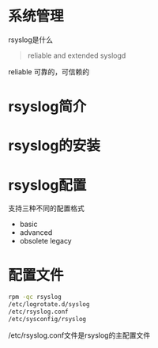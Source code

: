 # 系统管理

rsyslog是什么
> reliable and extended syslogd

reliable 可靠的，可信赖的



# rsyslog简介


# rsyslog的安装

# rsyslog配置


支持三种不同的配置格式
- basic
- advanced
- obsolete legacy






# 配置文件
```bash
rpm -qc rsyslog
/etc/logrotate.d/syslog
/etc/rsyslog.conf
/etc/sysconfig/rsyslog
```

/etc/rsyslog.conf文件是rsyslog的主配置文件







